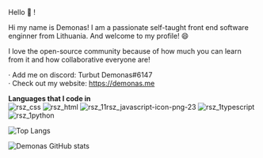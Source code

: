 
Hello 👋 !

Hi my name is Demonas! I am a passionate self-taught front end software enginner from Lithuania. And welcome to my profile! 😄

I love the open-source community because of how much you can learn from it and how collaborative everyone are!

 · Add me on discord: Turbut Demonas#6147<br>
 · Check out my website: https://demonas.me
 
 **Languages that I code in**<br>
![rsz_css](https://user-images.githubusercontent.com/76224059/156850153-31269045-47d4-4902-a581-805d3c4f9811.png) ![rsz_html](https://user-images.githubusercontent.com/76224059/156850233-474c97c7-1bd2-4041-85ef-56e6df60cd0c.png) ![rsz_11rsz_javascript-icon-png-23](https://user-images.githubusercontent.com/76224059/156850943-ef3be43a-d141-4b09-bf73-a07629b8d420.png)    ![rsz_1typescript](https://user-images.githubusercontent.com/76224059/156851497-37fbe0b4-02dc-4705-a71e-851e9655f46e.png) ![rsz_1python](https://user-images.githubusercontent.com/76224059/156851260-017e2426-a0bb-4853-9d1f-96683d530a43.png)














![Top Langs](https://github-readme-stats.vercel.app/api/top-langs/?username=DemonasLT)


![Demonas GitHub stats](https://github-readme-stats.vercel.app/api?username=DemonasLT&show_icons=true&theme=radical)

